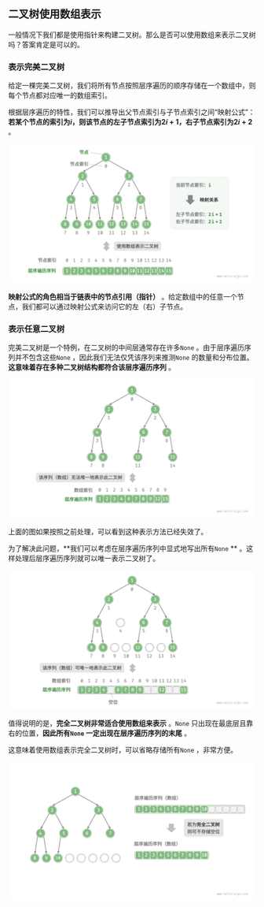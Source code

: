 ## 二叉树使用数组表示

一般情况下我们都是使用指针来构建二叉树。那么是否可以使用数组来表示二叉树吗？答案肯定是可以的。

### 表示完美二叉树
给定一棵完美二叉树，我们将所有节点按照层序遍历的顺序存储在一个数组中，则每个节点都对应唯一的数组索引。

根据层序遍历的特性，我们可以推导出父节点索引与子节点索引之间“映射公式”：**若某个节点的索引为$i$，则该节点的左子节点索引为$2i + 1$，右子节点索引为$2i + 2$** 。

![完美二叉树的数组表示](./images/array_representation_binary_tree.png) 

**映射公式的角色相当于链表中的节点引用（指针）** 。给定数组中的任意一个节点，我们都可以通过映射公式来访问它的左（右）子节点。

### 表示任意二叉树
完美二叉树是一个特例，在二叉树的中间层通常存在许多`None` 。由于层序遍历序列并不包含这些`None` ，因此我们无法仅凭该序列来推测`None` 的数量和分布位置。**这意味着存在多种二叉树结构都符合该层序遍历序列** 。

![层序遍历序列对应多种二叉树可能性](./images/array_representation_without_empty.png)

上面的图如果按照之前处理，可以看到这种表示方法已经失效了。

为了解决此问题，**我们可以考虑在层序遍历序列中显式地写出所有`None` ** 。这样处理后层序遍历序列就可以唯一表示二叉树了。

![任意类型二叉树的数组表示](./images/array_representation_with_empty.png)

值得说明的是，**完全二叉树非常适合使用数组来表示** 。`None` 只出现在最底层且靠右的位置，**因此所有`None` 一定出现在层序遍历序列的末尾** 。

这意味着使用数组表示完全二叉树时，可以省略存储所有`None` ，非常方便。

![完全二叉树的数组表示](./images/array_representation_complete_binary_tree.png)
